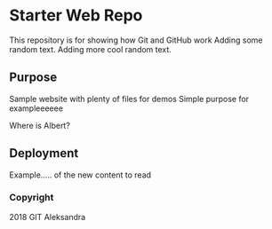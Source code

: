 # Starter Web Repo

This repository is for showing how Git and GitHub work
Adding some random text. Adding more cool random text.

## Purpose

Sample website with plenty of files for demos
Simple purpose for exampleeeeee

Where is Albert?

## Deployment

Example..... of the new content to read

### Copyright

2018 GIT Aleksandra